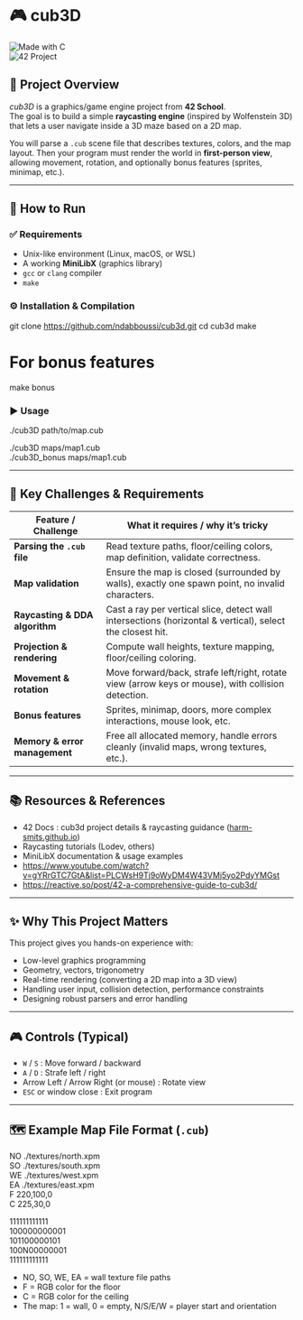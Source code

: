 # 🎮 cub3D

![Made with C](https://img.shields.io/badge/Made%20with-C-blue?logo=c)  
![42 Project](https://img.shields.io/badge/42-Project-black?logo=42)

## 🧠 Project Overview

*cub3D* is a graphics/game engine project from **42 School**.  
The goal is to build a simple **raycasting engine** (inspired by Wolfenstein 3D) that lets a user navigate inside a 3D maze based on a 2D map.

You will parse a `.cub` scene file that describes textures, colors, and the map layout. Then your program must render the world in **first-person view**, allowing movement, rotation, and optionally bonus features (sprites, minimap, etc.).

---

## 🚀 How to Run

### ✅ Requirements

- Unix-like environment (Linux, macOS, or WSL)  
- A working **MiniLibX** (graphics library)  
- `gcc` or `clang` compiler  
- `make`

### ⚙️ Installation & Compilation

git clone https://github.com/ndabboussi/cub3d.git
cd cub3d
make
# For bonus features	
make bonus

### ▶️ Usage		
./cub3D path/to/map.cub	

./cub3D maps/map1.cub	
./cub3D_bonus maps/map1.cub	

---

## 🔑 Key Challenges & Requirements	
| Feature / Challenge            | What it requires / why it’s tricky                                                                        |
| ------------------------------ | --------------------------------------------------------------------------------------------------------- |
| **Parsing the `.cub` file**    | Read texture paths, floor/ceiling colors, map definition, validate correctness.                           |
| **Map validation**             | Ensure the map is closed (surrounded by walls), exactly one spawn point, no invalid characters.           |
| **Raycasting & DDA algorithm** | Cast a ray per vertical slice, detect wall intersections (horizontal & vertical), select the closest hit. |
| **Projection & rendering**     | Compute wall heights, texture mapping, floor/ceiling coloring.                                            |
| **Movement & rotation**        | Move forward/back, strafe left/right, rotate view (arrow keys or mouse), with collision detection.        |
| **Bonus features**             | Sprites, minimap, doors, more complex interactions, mouse look, etc.                                      |
| **Memory & error management**  | Free all allocated memory, handle errors cleanly (invalid maps, wrong textures, etc.).                    |

---

## 📚 Resources & References

- 42 Docs : cub3d project details & raycasting guidance ([harm-smits.github.io](https://harm-smits.github.io/42docs/projects/cub3d))
- Raycasting tutorials (Lodev, others)
- MiniLibX documentation & usage examples
- https://www.youtube.com/watch?v=gYRrGTC7GtA&list=PLCWsH9Tj9oWyDM4W43VMj5yo2PdyYMGst
- https://reactive.so/post/42-a-comprehensive-guide-to-cub3d/

---

## ✨ Why This Project Matters

This project gives you hands-on experience with:

- Low-level graphics programming  
- Geometry, vectors, trigonometry  
- Real-time rendering (converting a 2D map into a 3D view)  
- Handling user input, collision detection, performance constraints  
- Designing robust parsers and error handling  

---

## 🎮 Controls (Typical)

- `W` / `S` : Move forward / backward  
- `A` / `D` : Strafe left / right  
- Arrow Left / Arrow Right (or mouse) : Rotate view  
- `ESC` or window close : Exit program  

---

## 🗺 Example Map File Format (`.cub`)

NO ./textures/north.xpm  
SO ./textures/south.xpm  
WE ./textures/west.xpm  
EA ./textures/east.xpm  
F 220,100,0  
C 225,30,0  

111111111111  
100000000001  
101100000101  
100N00000001  
111111111111  

- NO, SO, WE, EA = wall texture file paths
- F = RGB color for the floor	
- C = RGB color for the ceiling
- The map: 1 = wall, 0 = empty, N/S/E/W = player start and orientation	

